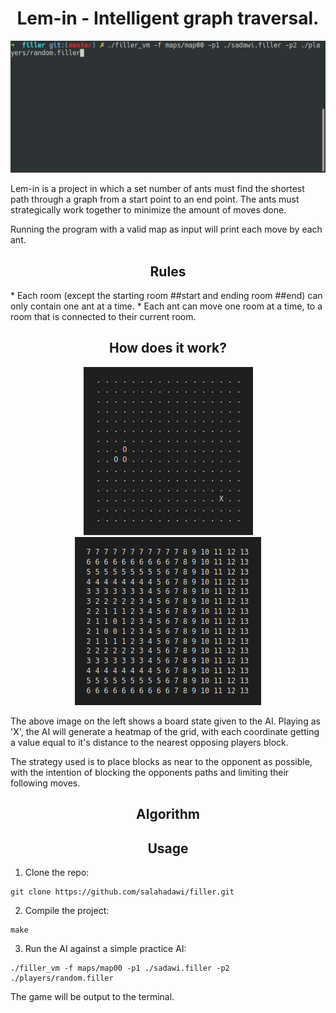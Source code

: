 <h1 align="center">Lem-in - Intelligent graph traversal.</h1>
<p align="center">
    <img src="https://github.com/salahadawi/filler/blob/master/images/filler_demo.gif">
</p>

Lem-in is a project in which a set number of ants must find the shortest path through a graph from a start point to an end point. The ants must strategically work together to minimize the amount of moves done.

Running the program with a valid map as input will print each move by each ant.

<h2 align="center">Rules</h2>
* Each room (except the starting room ##start and ending room ##end) can only contain one ant at a time.
* Each ant can move one room at a time, to a room that is connected to their current room.

<h2 align="center">How does it work?</h2>
<p align="center">
    <img src="https://github.com/salahadawi/filler/blob/master/images/filler_map.png">
    <img src="https://github.com/salahadawi/filler/blob/master/images/filler_heatmap.png">
</p>

The above image on the left shows a board state given to the AI. Playing as 'X',
the AI will generate a heatmap of the grid, with each coordinate getting a value equal to it's distance to the nearest opposing players block.  
  
  
The strategy used is to place blocks as near to the opponent as possible,
with the intention of blocking the opponents paths and limiting their following moves.

<h2 align="center">Algorithm</h2>

<h2 align="center">Usage</h2>

1. Clone the repo:
```
git clone https://github.com/salahadawi/filler.git
```
2. Compile the project:
```
make
```

3. Run the AI against a simple practice AI:
```
./filler_vm -f maps/map00 -p1 ./sadawi.filler -p2 ./players/random.filler
```
The game will be output to the terminal.

